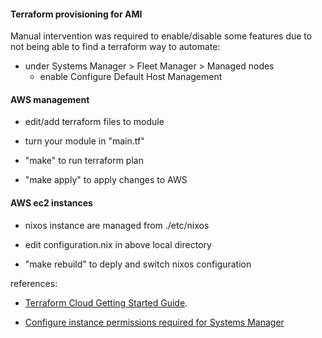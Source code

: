 #### Terraform provisioning for AMI

Manual intervention was required to enable/disable some features due to not being able to find a terraform way to automate:

* under Systems Manager > Fleet Manager > Managed nodes
  * enable Configure Default Host Management

#### AWS management

* edit/add terraform files to module

* turn your module in "main.tf"

* "make" to run terraform plan

* "make apply" to apply changes to AWS

#### AWS ec2 instances

* nixos instance are managed from ./etc/nixos

* edit configuration.nix in above local directory

* "make rebuild" to deply and switch nixos configuration


references:

* [Terraform Cloud Getting Started Guide](https://learn.hashicorp.com/terraform/cloud-gettingstarted/tfc_overview).

* [Configure instance permissions required for Systems Manager](https://docs.aws.amazon.com/systems-manager/latest/userguide/setup-instance-permissions.html)